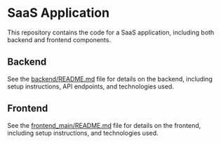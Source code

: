 # SaaS Application

This repository contains the code for a SaaS application, including both backend and frontend components.

## Backend

See the [backend/README.md](backend/README.md) file for details on the backend, including setup instructions, API endpoints, and technologies used.

## Frontend

See the [frontend_main/README.md](frontend_main/README.md) file for details on the frontend, including setup instructions, and technologies used.
